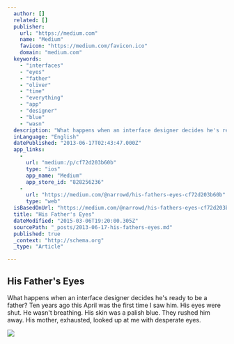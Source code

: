 ```yaml
---
  author: []
  related: []
  publisher: 
    url: "https://medium.com"
    name: "Medium"
    favicon: "https://medium.com/favicon.ico"
    domain: "medium.com"
  keywords: 
    - "interfaces"
    - "eyes"
    - "father"
    - "oliver"
    - "time"
    - "everything"
    - "app"
    - "designer"
    - "blue"
    - "wasn"
  description: "What happens when an interface designer decides he's ready to be a father? Ten years ago this April was the first time I saw him. His eyes were shut. He wasn't breathing. His skin was a palish blue. They rushed him away. His mother, exhausted, looked up at me with desperate eyes."
  inLanguage: "English"
  datePublished: "2013-06-17T02:43:47.000Z"
  app_links: 
    - 
      url: "medium:/p/cf72d203b60b"
      type: "ios"
      app_name: "Medium"
      app_store_id: "828256236"
    - 
      url: "https://medium.com/@narrowd/his-fathers-eyes-cf72d203b60b"
      type: "web"
  isBasedOnUrl: "https://medium.com/@narrowd/his-fathers-eyes-cf72d203b60b"
  title: "His Father's Eyes"
  dateModified: "2015-03-06T19:20:00.305Z"
  sourcePath: "_posts/2013-06-17-his-fathers-eyes.md"
  published: true
  _context: "http://schema.org"
  _type: "Article"

---
```

<article style=""><h1>His Father's Eyes</h1><p>What happens when an interface designer decides he's ready to be a father? Ten years ago this April was the first time I saw him. His eyes were shut. He wasn't breathing. His skin was a palish blue. They rushed him away. His mother, exhausted, looked up at me with desperate eyes.</p><img src="https://d262ilb51hltx0.cloudfront.net/fit/t/1200/504/0*g3xYNYyDOiaSyhhj.jpeg" /></article>